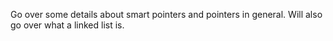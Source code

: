 Go over some details about smart pointers and pointers in general. Will also go
over what a linked list is.
